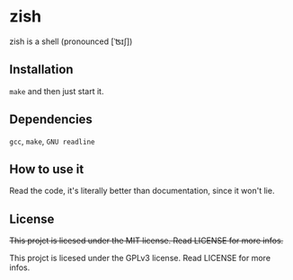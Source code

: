 # zish

zish is a shell (pronounced [ˈʦɪʃ])

## Installation

`make` and then just start it.

## Dependencies

`gcc`, `make`, `GNU readline`

## How to use it

Read the code, it's literally better than documentation, since it won't lie.

## License

~~This projct is licesed under the MIT license. Read LICENSE for more infos.~~

This projct is licesed under the GPLv3 license. Read LICENSE for more infos.

